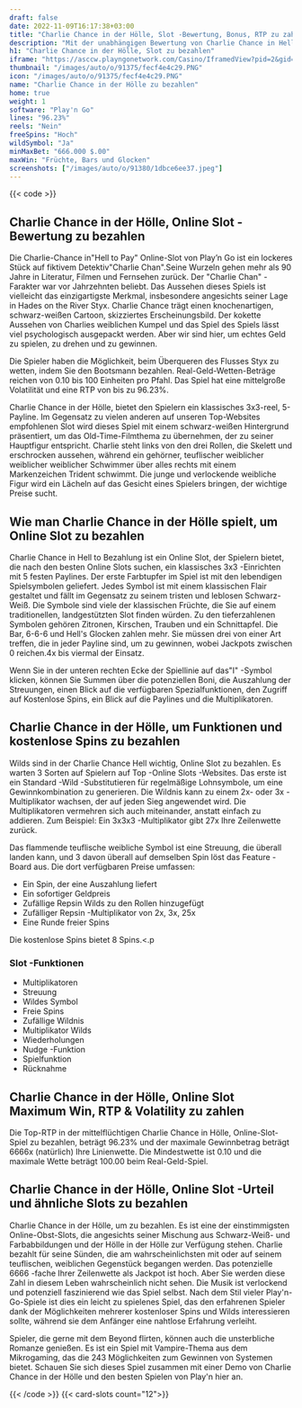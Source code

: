 ```yaml
---
draft: false
date: 2022-11-09T16:17:38+03:00
title: "Charlie Chance in der Hölle, Slot -Bewertung, Bonus, RTP zu zahlen"
description: "Mit der unabhängigen Bewertung von Charlie Chance in Hell, um Slot von Play'n Go zu bezahlen, können Sie kostenlos oder echtes Geld spielen und hier einen Bonus erhalten!"
h1: "Charlie Chance in der Hölle, Slot zu bezahlen"
iframe: "https://asccw.playngonetwork.com/Casino/IframedView?pid=2&gid=charliechancehelltopay&lang=en_US&practice=1&channel=desktop"
thumbnail: "/images/auto/o/91375/fecf4e4c29.PNG"
icon: "/images/auto/o/91375/fecf4e4c29.PNG"
name: "Charlie Chance in der Hölle zu bezahlen"
home: true
weight: 1
software: "Play'n Go"
lines: "96.23%"
reels: "Nein"
freeSpins: "Hoch"
wildSymbol: "Ja"
minMaxBet: "666.000 $.00"
maxWin: "Früchte, Bars und Glocken"
screenshots: ["/images/auto/o/91380/1dbce6ee37.jpeg"]
---
```


{{< code >}}<h2> Charlie Chance in der Hölle, Online Slot -Bewertung zu bezahlen</h2><p>Die Charlie-Chance in"Hell to Pay" Online-Slot von Play’n Go ist ein lockeres Stück auf fiktivem Detektiv"Charlie Chan".Seine Wurzeln gehen mehr als 90 Jahre in Literatur, Filmen und Fernsehen zurück. Der "Charlie Chan" -Farakter war vor Jahrzehnten beliebt. Das Aussehen dieses Spiels ist vielleicht das einzigartigste Merkmal, insbesondere angesichts seiner Lage in Hades on the River Styx. Charlie Chance trägt einen knochenartigen, schwarz-weißen Cartoon, skizziertes Erscheinungsbild. Der kokette Aussehen von Charlies weiblichen Kumpel und das Spiel des Spiels lässt viel psychologisch ausgepackt werden. Aber wir sind hier, um echtes Geld zu spielen, zu drehen und zu gewinnen.</p><p>Die Spieler haben die Möglichkeit, beim Überqueren des Flusses Styx zu wetten, indem Sie den Bootsmann bezahlen. Real-Geld-Wetten-Beträge reichen von 0.10 bis 100 Einheiten pro Pfahl. Das Spiel hat eine mittelgroße Volatilität und eine RTP von bis zu 96.23%.</p><p>Charlie Chance in der Hölle, bietet den Spielern ein klassisches 3x3-reel, 5-Payline. Im Gegensatz zu vielen anderen auf unseren Top-Websites empfohlenen Slot wird dieses Spiel mit einem schwarz-weißen Hintergrund präsentiert, um das Old-Time-Filmthema zu übernehmen, der zu seiner Hauptfigur entspricht. Charlie steht links von den drei Rollen, die Skelett und erschrocken aussehen, während ein gehörner, teuflischer weiblicher weiblicher weiblicher Schwimmer über alles rechts mit einem Markenzeichen Trident schwimmt. Die junge und verlockende weibliche Figur wird ein Lächeln auf das Gesicht eines Spielers bringen, der wichtige Preise sucht.</p><h2> Wie man Charlie Chance in der Hölle spielt, um Online Slot zu bezahlen</h2><p>Charlie Chance in Hell to Bezahlung ist ein Online Slot, der Spielern bietet, die nach den besten Online Slots suchen, ein klassisches 3x3 -Einrichten mit 5 festen Paylines. Der erste Farbtupfer im Spiel ist mit den lebendigen Spielsymbolen geliefert. Jedes Symbol ist mit einem klassischen Flair gestaltet und fällt im Gegensatz zu seinem tristen und leblosen Schwarz-Weiß. Die Symbole sind viele der klassischen Früchte, die Sie auf einem traditionellen, landgestützten Slot finden würden. Zu den tieferzahlenen Symbolen gehören Zitronen, Kirschen, Trauben und ein Schnittapfel. Die Bar, 6-6-6 und Hell's Glocken zahlen mehr. Sie müssen drei von einer Art treffen, die in jeder Payline sind, um zu gewinnen, wobei Jackpots zwischen 0 reichen.4x bis viermal der Einsatz.</p><p>Wenn Sie in der unteren rechten Ecke der Spiellinie auf das"I" -Symbol klicken, können Sie Summen über die potenziellen Boni, die Auszahlung der Streuungen, einen Blick auf die verfügbaren Spezialfunktionen, den Zugriff auf Kostenlose Spins, ein Blick auf die Paylines und die Multiplikatoren.</p><h2> Charlie Chance in der Hölle, um Funktionen und kostenlose Spins zu bezahlen</h2><p>Wilds sind in der Charlie Chance Hell wichtig, Online Slot zu bezahlen. Es warten 3 Sorten auf Spielern auf Top -Online Slots -Websites. Das erste ist ein Standard -Wild -Substitutieren für regelmäßige Lohnsymbole, um eine Gewinnkombination zu generieren. Die Wildnis kann zu einem 2x- oder 3x -Multiplikator wachsen, der auf jeden Sieg angewendet wird. Die Multiplikatoren vermehren sich auch miteinander, anstatt einfach zu addieren. Zum Beispiel: Ein 3x3x3 -Multiplikator gibt 27x Ihre Zeilenwette zurück.</p><p>Das flammende teuflische weibliche Symbol ist eine Streuung, die überall landen kann, und 3 davon überall auf demselben Spin löst das Feature -Board aus. Die dort verfügbaren Preise umfassen:</p><ul><li>Ein Spin, der eine Auszahlung liefert</li><li>Ein sofortiger Geldpreis</li><li>Zufällige Repsin Wilds zu den Rollen hinzugefügt</li><li>Zufälliger Repsin -Multiplikator von 2x, 3x, 25x</li><li>Eine Runde freier Spins</li></ul><p>Die kostenlose Spins bietet 8 Spins.&lt;.p</p><h3>
Slot -Funktionen</h3><ul>
<li></span>
Multiplikatoren</li>
<li></span>
Streuung</li>
<li></span>
Wildes Symbol</li>
<li></span>
Freie Spins</li>
<li></span>
Zufällige Wildnis</li>
<li></span>
Multiplikator Wilds</li>
<li></span>
Wiederholungen</li>
<li></span>
Nudge -Funktion</li>
<li></span>
Spielfunktion</li>
<li></span>
Rücknahme</li></ul><h2> Charlie Chance in der Hölle, Online Slot Maximum Win, RTP & Volatility zu zahlen</h2><p> Die Top-RTP in der mittelflüchtigen Charlie Chance in Hölle, Online-Slot-Spiel zu bezahlen, beträgt 96.23% und der maximale Gewinnbetrag beträgt 6666x (natürlich) Ihre Linienwette. Die Mindestwette ist 0.10 und die maximale Wette beträgt 100.00 beim Real-Geld-Spiel.</p><h2> Charlie Chance in der Hölle, Online Slot -Urteil und ähnliche Slots zu bezahlen</h2><p> Charlie Chance in der Hölle, um zu bezahlen. Es ist eine der einstimmigsten Online-Obst-Slots, die angesichts seiner Mischung aus Schwarz-Weiß- und Farbabbildungen und der Hölle in der Hölle zur Verfügung stehen. Charlie bezahlt für seine Sünden, die am wahrscheinlichsten mit oder auf seinem teuflischen, weiblichen Gegenstück begangen werden. Das potenzielle 6666 -fache Ihrer Zeilenwette als Jackpot ist hoch. Aber Sie werden diese Zahl in diesem Leben wahrscheinlich nicht sehen. Die Musik ist verlockend und potenziell faszinierend wie das Spiel selbst.  Nach dem Stil vieler Play'n-Go-Spiele ist dies ein leicht zu spielenes Spiel, das den erfahrenen Spieler dank der Möglichkeiten mehrerer kostenloser Spins und Wilds interessieren sollte, während sie dem Anfänger eine nahtlose Erfahrung verleiht.</p><p>Spieler, die gerne mit dem Beyond flirten, können auch die unsterbliche Romanze genießen. Es ist ein Spiel mit Vampire-Thema aus dem Mikrogaming, das die 243 Möglichkeiten zum Gewinnen von Systemen bietet.  Schauen Sie sich dieses Spiel zusammen mit einer Demo von Charlie Chance in der Hölle und den besten Spielen von Play'n hier an.</p>{{< /code >}}
{{< card-slots count="12">}}